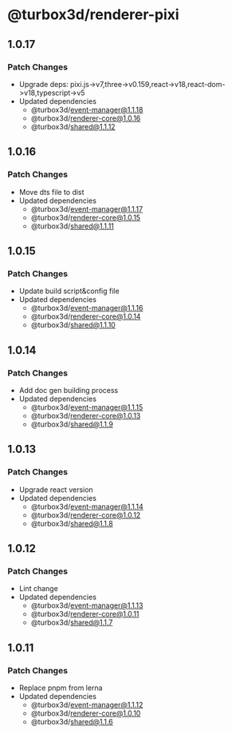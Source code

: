 # @turbox3d/renderer-pixi

## 1.0.17

### Patch Changes

- Upgrade deps: pixi.js->v7,three->v0.159,react->v18,react-dom->v18,typescript->v5
- Updated dependencies
  - @turbox3d/event-manager@1.1.18
  - @turbox3d/renderer-core@1.0.16
  - @turbox3d/shared@1.1.12

## 1.0.16

### Patch Changes

- Move dts file to dist
- Updated dependencies
  - @turbox3d/event-manager@1.1.17
  - @turbox3d/renderer-core@1.0.15
  - @turbox3d/shared@1.1.11

## 1.0.15

### Patch Changes

- Update build script&config file
- Updated dependencies
  - @turbox3d/event-manager@1.1.16
  - @turbox3d/renderer-core@1.0.14
  - @turbox3d/shared@1.1.10

## 1.0.14

### Patch Changes

- Add doc gen building process
- Updated dependencies
  - @turbox3d/event-manager@1.1.15
  - @turbox3d/renderer-core@1.0.13
  - @turbox3d/shared@1.1.9

## 1.0.13

### Patch Changes

- Upgrade react version
- Updated dependencies
  - @turbox3d/event-manager@1.1.14
  - @turbox3d/renderer-core@1.0.12
  - @turbox3d/shared@1.1.8

## 1.0.12

### Patch Changes

- Lint change
- Updated dependencies
  - @turbox3d/event-manager@1.1.13
  - @turbox3d/renderer-core@1.0.11
  - @turbox3d/shared@1.1.7

## 1.0.11

### Patch Changes

- Replace pnpm from lerna
- Updated dependencies
  - @turbox3d/event-manager@1.1.12
  - @turbox3d/renderer-core@1.0.10
  - @turbox3d/shared@1.1.6
